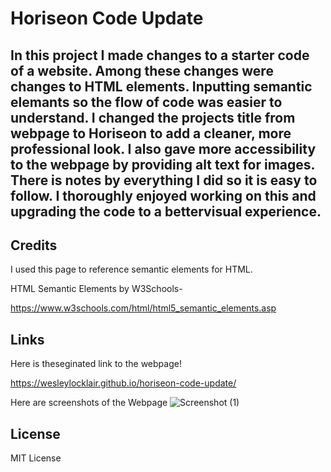 # Horiseon Code Update

## In this project I made changes to a starter code of a website. Among these changes were changes to HTML elements. Inputting semantic elemants so the flow of code was easier to understand. I changed the projects title from webpage to Horiseon to add a cleaner, more professional look. I also gave more accessibility to the webpage by providing alt text for images. There is notes by everything I did so it is easy to follow. I thoroughly enjoyed working on this and upgrading the code to a bettervisual experience.

## Credits
I used this page to reference semantic elements for HTML.

HTML Semantic Elements by W3Schools-

https://www.w3schools.com/html/html5_semantic_elements.asp

## Links
Here is theseginated link to the webpage!

https://wesleylocklair.github.io/horiseon-code-update/

Here are screenshots of the Webpage
![Screenshot (1)](https://github.com/wesleylocklair/horiseon-code-update/assets/171185367/02ea6fd1-c3cd-4611-9401-5f9230bd04a9)

## License
MIT License

